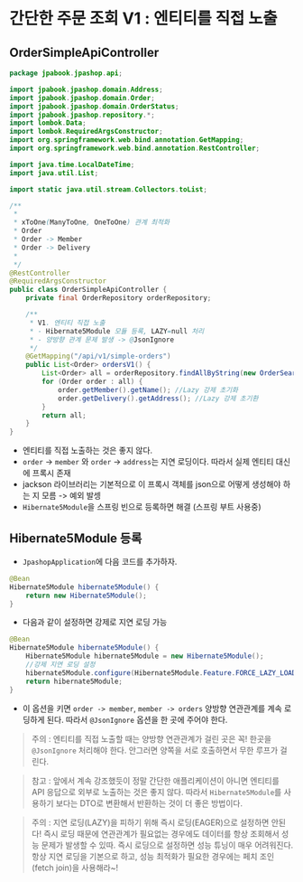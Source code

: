 # 간단한 주문 조회 V1 : 엔티티를 직접 노출
## OrderSimpleApiController
```java
package jpabook.jpashop.api;

import jpabook.jpashop.domain.Address;
import jpabook.jpashop.domain.Order;
import jpabook.jpashop.domain.OrderStatus;
import jpabook.jpashop.repository.*;
import lombok.Data;
import lombok.RequiredArgsConstructor;
import org.springframework.web.bind.annotation.GetMapping;
import org.springframework.web.bind.annotation.RestController;

import java.time.LocalDateTime;
import java.util.List;

import static java.util.stream.Collectors.toList;

/**
 *
 * xToOne(ManyToOne, OneToOne) 관계 최적화
 * Order
 * Order -> Member
 * Order -> Delivery
 *
 */
@RestController
@RequiredArgsConstructor
public class OrderSimpleApiController {
    private final OrderRepository orderRepository;

    /**
     * V1. 엔티티 직접 노출
     * - Hibernate5Module 모듈 등록, LAZY=null 처리
     * - 양방향 관계 문제 발생 -> @JsonIgnore
     */
    @GetMapping("/api/v1/simple-orders")
    public List<Order> ordersV1() {
        List<Order> all = orderRepository.findAllByString(new OrderSearch());
        for (Order order : all) {
            order.getMember().getName(); //Lazy 강제 초기화
            order.getDelivery().getAddress(); //Lazy 강제 초기환
        }
        return all;
    }
}
```
- 엔티티를 직접 노출하는 것은 좋지 않다.
- `order` -> `member` 와 `order` -> `address`는 지연 로딩이다.
따라서 실제 엔티티 대신에 프록시 존재
- jackson 라이브러리는 기본적으로 이 프록시 객체를 json으로 어떻게 생성해야 하는 지 모름 -> 예외 발셍
- `Hibernate5Module`을 스프링 빈으로 등록하면 해결 (스프링 부트 사용중)

## Hibernate5Module 등록
- `JpashopApplication`에 다음 코드를 추가하자.
```java
@Bean
Hibernate5Module hibernate5Module() {
    return new Hibernate5Module();
}
```
- 다음과 같이 설정하면 강제로 지연 로딩 가능
```java
@Bean
Hibernate5Module hibernate5Module() {
    Hibernate5Module hibernate5Module = new Hibernate5Module();
    //강제 지연 로딩 설정
    hibernate5Module.configure(Hibernate5Module.Feature.FORCE_LAZY_LOADING, true);
    return hibernate5Module;
}
```
- 이 옵션을 키면 `order -> member`, `member -> orders` 양방향 연관관계를 계속 로딩하게 된다.
따라서 `@JsonIgnore` 옵션을 한 곳에 주어야 한다.
> 주의 : 엔티티를 직접 노출할 때는 양방향 연관관계가 걸린 곳은 꼭! 한곳을
> `@JsonIgnore` 처리해야 한다. 안그러면 양쪽을 서로 호출하면서 무한 루프가 걸린다.

> 참고 : 앞에서 계속 강조했듯이 정말 간단한 애플리케이션이 아니면 엔티티를 API 응답으로
> 외부로 노출하는 것은 좋지 않다. 따라서 `Hibernate5Module`를 사용하기 보다는 
> DTO로 변환해서 반환하는 것이 더 좋은 방법이다.

> 주의 : 지연 로딩(LAZY)을 피하기 위해 즉시 로딩(EAGER)으로 설정하면 안된다! 즉시 로딩
> 때문에 연관관계가 필요없는 경우에도 데이터를 항상 조회해서 성능 문제가 발생할 수 있따.
> 즉시 로딩으로 설정하면 성능 튜닝이 매우 어려워진다.<br>
> 항상 지연 로딩을 기본으로 하고, 성능 최적화가 필요한 경우에는 페치 조인(fetch join)을
> 사용해라~!